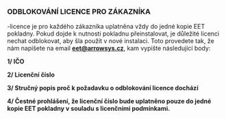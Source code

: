 ### ODBLOKOVÁNÍ LICENCE PRO ZÁKAZNÍKA

-licence je pro každého zákazníka uplatněna vždy do jedné kopie EET pokladny. Pokud dojde k nutnosti pokladnu přeinstalovat, je důležité licenci nechat odblokovat, aby šla použít v nové instalaci. Toto provedete tak, že nám napíšete na email **eet@arrowsys.cz**, kam vypište následující body:

**1/ IČO**

**2/ Licenční číslo**

**3/ Stručný popis proč k požadavku o odblokování licence dochází**

**4/ Čestné prohlášení, že licenční číslo bude uplatněno pouze do jedné kopie EET pokladny v souladu s licenčními podmínkami.**

